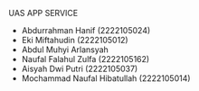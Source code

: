 UAS APP SERVICE 

- Abdurrahman Hanif (2222105024) 
- Eki Miftahudin (2222105012) 
- Abdul Muhyi Arlansyah
- Naufal Falahul Zulfa (2222105162)
- Aisyah Dwi Putri (2222105037)
- Mochammad Naufal Hibatullah (2222105014) 
